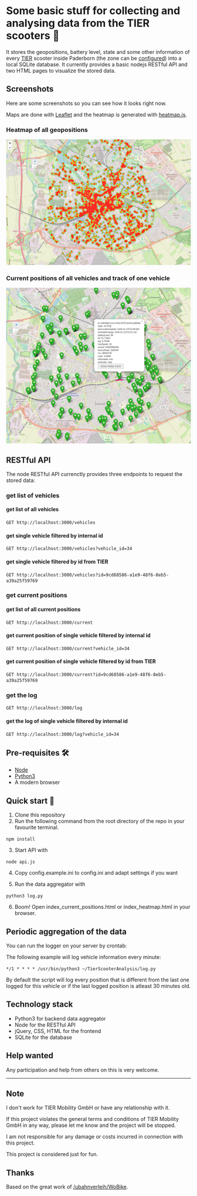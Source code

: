 # Some basic stuff for collecting and analysing data from the TIER scooters 🛴

It stores the geopositions, battery level, state and some other information of every [TIER](https://tier.app) scooter inside Paderborn (the zone can be [configured](https://github.com/myxor/TierScooterAnalysis/blob/master/config.example.ini#L2)) into a local SQLite database.
It currently provides a basic nodejs RESTful API and two HTML pages to visualize the stored data.

## Screenshots

Here are some screenshots so you can see how it looks right now.

Maps are done with [Leaflet](https://github.com/Leaflet/Leaflet) and the heatmap is generated with [heatmap.js](https://www.patrick-wied.at/static/heatmapjs/de/).


### Heatmap of all geopositions

![Heatmap of all geopositions](./screenshots/heatmap.png "Heatmap of all geopositions")


### Current positions of all vehicles and track of one vehicle

![Current positions of all vehicles and track of one vehicle](./screenshots/current_positions_and_track.png "Current positions of all vehicles and track of one vehicle")


## RESTful API

The node RESTful API currenctly provides three endpoints to request the stored data:

### get list of vehicles

#### get list of all vehicles

    GET http://localhost:3000/vehicles

#### get single vehicle filtered by internal id

    GET http://localhost:3000/vehicles?vehicle_id=34

#### get single vehicle filtered by id from TIER

    GET http://localhost:3000/vehicles?id=9cd68586-a1e9-48f6-8eb5-a39a25f59769

### get current positions

#### get list of all current positions

    GET http://localhost:3000/current

#### get current position of single vehicle filtered by internal id

    GET http://localhost:3000/current?vehicle_id=34

#### get current position of single vehicle filtered by id from TIER

    GET http://localhost:3000/current?id=9cd68586-a1e9-48f6-8eb5-a39a25f59769


### get the log

    GET http://localhost:3000/log

#### get the log of single vehicle filtered by internal id

    GET http://localhost:3000/log?vehicle_id=34



## Pre-requisites 🛠
* [Node](https://nodejs.org/en/download/)
* [Python3](https://www.python.org/downloads/)
* A modern browser

## Quick start 🍕

1. Clone this repository
2. Run the following command from the root directory of the repo in your favourite terminal.

  ```npm install```

3. Start API with

  ```node api.js```

4. Copy config.example.ini to config.ini and adapt settings if you want

5. Run the data aggregator with

  ```python3 log.py```

6. Boom! Open index_current_positions.html or index_heatmap.html in your browser.



## Periodic aggregation of the data

You can run the logger on your server by crontab:

The following example will log vehicle information every minute:

  ```*/1 * * * * /usr/bin/python3 ~/TierScooterAnalysis/log.py```

By default the script will log every position that is different from the last one logged for this vehicle or if the last logged position is atleast 30 minutes old.


## Technology stack
* Python3 for backend data aggregator
* Node for the RESTful API
* jQuery, CSS, HTML for the frontend
* SQLite for the database

## Help wanted

Any participation and help from others on this is very welcome.

-----------

## Note

I don't work for TIER Mobility GmbH or have any relationship with it.

If this project violates the general terms and conditions of TIER Mobility GmbH in any way, please let me know and the project will be stopped.

I am not responsible for any damage or costs incurred in connection with this project.

This project is considered just for fun.

## Thanks

Based on the great work of [/ubahnverleih/WoBike](https://github.com/ubahnverleih/WoBike#tier-scooter-europe-uae).
